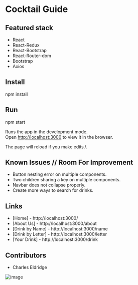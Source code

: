 # Cocktail Guide

## Featured stack

  - React
  - React-Redux
  - React-Bootstrap
  - React-Router-dom
  - Bootstrap
  - Axios

## Install

  npm install

## Run

  npm start

Runs the app in the development mode.\
Open [http://localhost:3000](http://localhost:3000) to view it in the browser.

The page will reload if you make edits.\

## Known Issues // Room For Improvement

  - Button nesting error on multiple components.
  - Two children sharing a key on multiple components.
  - Navbar does not collapse properly.
  - Create more ways to search for drinks.

## Links

  - [Home]            - http://localhost:3000/
  - [About Us]        - http://localhost:3000/about
  - [Drink by Name]   - http://localhost:3000/name
  - [Drink by Letter] - http://localhost:3000/letter
  - [Your Drink]      - http://localhost:3000/drink

## Contributors

- Charles Eldridge 

![image](https://user-images.githubusercontent.com/85918493/141384870-b4d579dd-d63c-410e-9856-a6fc6685d2c3.png)
